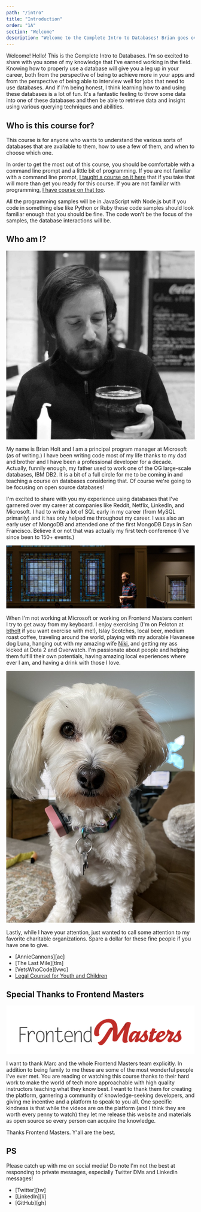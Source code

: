 ```yaml
---
path: "/intro"
title: "Introduction"
order: "1A"
section: "Welcome"
description: "Welcome to the Complete Intro to Databases! Brian goes over what you need to know to get started."
---
```


Welcome! Hello! This is the Complete Intro to Databases. I'm so excited to share with you some of my knowledge that I've earned working in the field. Knowing how to properly use a database will give you a leg up in your career, both from the perspective of being to achieve more in your apps and from the perspective of being able to interview well for jobs that need to use databases. And if I'm being honest, I think learning how to and using these databases is a lot of fun. It's a fantastic feeling to throw some data into one of these databases and then be able to retrieve data and insight using various querying techniques and abilities.

## Who is this course for?

This course is for anyone who wants to understand the various sorts of databases that are available to them, how to use a few of them, and when to choose which one.

In order to get the most out of this course, you should be comfortable with a command line prompt and a little bit of programming. If you are not familiar with a command line prompt, [I taught a course on it here][command-line] that if you take that will more than get you ready for this course. If you are not familiar with programming, [I have course on that too][web-dev].

All the programming samples will be in JavaScript with Node.js but if you code in something else like Python or Ruby these code samples should look familiar enough that you should be fine. The code won't be the focus of the samples, the database interactions will be.

## Who am I?

![Brian drinking a beer](./images/brian-beer.jpg)

My name is Brian Holt and I am a principal program manager at Microsoft (as of writing.) I have been writing code most of my life thanks to my dad and brother and I have been a professional developer for a decade. Actually, funnily enough, my father used to work one of the OG large-scale databases, IBM DB2. It is a bit of a full circle for me to be coming in and teaching a course on databases considering that. Of course we're going to be focusing on open source databases!

I'm excited to share with you my experience using databases that I've garnered over my career at companies like Reddit, Netflix, LinkedIn, and Microsoft. I had to write a lot of SQL early in my career (from MySQL primarily) and it has only helped me throughout my career. I was also an early user of MongoDB and attended one of the first MongoDB Days in San Francisco. Believe it or not that was actually my first tech conference (I've since been to 150+ events.)

![Brian speaking at conference](./images/brian.jpg)

When I'm not working at Microsoft or working on Frontend Masters content I try to get away from my keyboard. I enjoy exercising (I'm on Peloton at [btholt][peloton] if you want exercise with me!), Islay Scotches, local beer, medium roast coffee, traveling around the world, playing with my adorable Havanese dog Luna, hanging out with my amazing wife [Niki][niki], and getting my ass kicked at Dota 2 and Overwatch. I'm passionate about people and helping them fulfill their own potentials, having amazing local experiences where ever I am, and having a drink with those I love.

![Luna, havanese dog](./images/lunasit.jpg)

Lastly, while I have your attention, just wanted to call some attention to my favorite charitable organizations. Spare a dollar for these fine people if you have one to give.

- [AnnieCannons][ac]
- [The Last Mile][tlm]
- [VetsWhoCode][vwc]
- [Legal Counsel for Youth and Children][lcyc]

## Special Thanks to Frontend Masters

![Frontend Masters](./images/FrontendMastersLogo.png)

I want to thank Marc and the whole Frontend Masters team explicitly. In addition to being family to me these are some of the most wonderful people I've ever met. You are reading or watching this course thanks to their hard work to make the world of tech more approachable with high quality instructors teaching what they know best. I want to thank them for creating the platform, garnering a community of knowledge-seeking developers, and giving me incentive and a platform to speak to you all. One specific kindness is that while the videos are on the platform (and I think they are worth every penny to watch) they let me release this website and materials as open source so every person can acquire the knowledge.

Thanks Frontend Masters. Y'all are the best.

## PS

Please catch up with me on social media! Do note I'm not the best at responding to private messages, especially Twitter DMs and LinkedIn messages!

- [Twitter][tw]
- [LinkedIn][li]
- [GitHub][gh]

[command-line]: https://frontendmasters.com/courses/linux-command-line/
[web-dev]: https://frontendmasters.com/courses/web-development-v2/
[peloton]: https://members.onepeloton.com/members/btholt/overview
[niki]: https://twitter.com/ImNikiHolt
[lcyc]: http://lcycwa.org/
